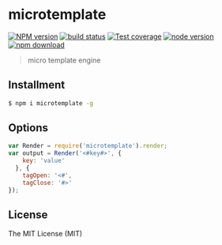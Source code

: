 # microtemplate

[![NPM version][npm-image]][npm-url]
[![build status][travis-image]][travis-url]
[![Test coverage][coveralls-image]][coveralls-url]
[![node version][node-image]][node-url]
[![npm download][download-image]][download-url]

[npm-image]: https://img.shields.io/npm/v/microtemplate.svg?style=flat-square
[npm-url]: https://npmjs.org/package/microtemplate
[travis-image]: https://img.shields.io/travis/xudafeng/microtemplate.svg?style=flat-square
[travis-url]: https://travis-ci.org/xudafeng/microtemplate
[coveralls-image]: https://img.shields.io/coveralls/xudafeng/microtemplate.svg?style=flat-square
[coveralls-url]: https://coveralls.io/r/xudafeng/microtemplate?branch=master
[node-image]: https://img.shields.io/badge/node.js-%3E=_8-green.svg?style=flat-square
[node-url]: http://nodejs.org/download/
[download-image]: https://img.shields.io/npm/dm/microtemplate.svg?style=flat-square
[download-url]: https://npmjs.org/package/microtemplate

> micro template engine

## Installment

```bash
$ npm i microtemplate -g
```

## Options

```javascript
var Render = require('microtemplate').render;
var output = Render('<#key#>', {
    key: 'value'
  }, {
    tagOpen: '<#',
    tagClose: '#>'
});
```

## License

The MIT License (MIT)
